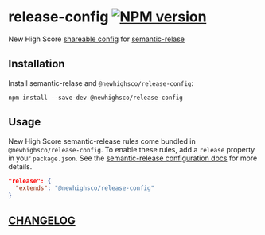 # release-config [![NPM version](https://img.shields.io/npm/v/@newhighsco/release-config.svg)](https://www.npmjs.com/package/@newhighsco/release-config)

New High Score [shareable config](https://semantic-release.gitbook.io/semantic-release/usage/shareable-configurations) for [semantic-relase](https://semantic-release.gitbook.io/)

## Installation

Install semantic-relase and `@newhighsco/release-config`:

```
npm install --save-dev @newhighsco/release-config
```

## Usage
New High Score semantic-release rules come bundled in `@newhighsco/release-config`. To enable these rules, add a `release` property in your `package.json`. See the [semantic-release configuration docs](https://semantic-release.gitbook.io/semantic-release/usage/configuration) for more details.

```json
"release": {
  "extends": "@newhighsco/release-config"
}
```

## [CHANGELOG](CHANGELOG.md)
